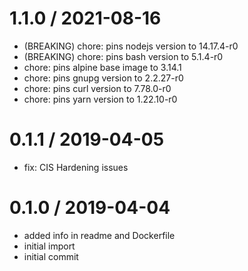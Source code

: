 
1.1.0 / 2021-08-16
==================

  * (BREAKING) chore: pins nodejs version to 14.17.4-r0
  * (BREAKING) chore: pins bash version to 5.1.4-r0
  * chore: pins alpine base image to 3.14.1
  * chore: pins gnupg version to 2.2.27-r0
  * chore: pins curl version to 7.78.0-r0
  * chore: pins yarn version to 1.22.10-r0

0.1.1 / 2019-04-05
==================

  * fix: CIS Hardening issues

0.1.0 / 2019-04-04
==================

  * added info in readme and Dockerfile
  * initial import
  * initial commit
